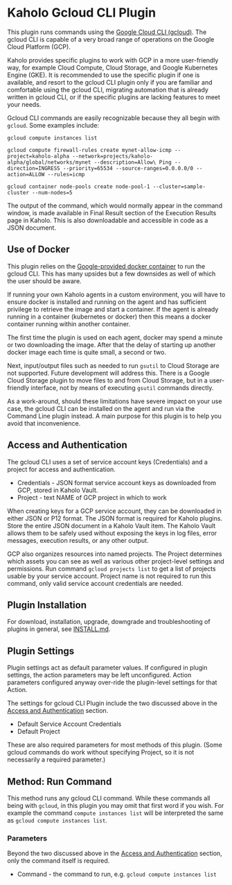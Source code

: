 # Kaholo Gcloud CLI Plugin
This plugin runs commands using the [Google Cloud CLI (gcloud)](https://cloud.google.com/sdk/gcloud). The gcloud CLI is capable of a very broad range of operations on the Google Cloud Platform (GCP).

Kaholo provides specific plugins to work with GCP in a more user-friendly way, for example Cloud Compute, Cloud Storage, and Google Kubernetes Engine (GKE). It is recommended to use the specific plugin if one is available, and resort to the gcloud CLI plugin only if you are familiar and comfortable using the gcloud CLI, migrating automation that is already written in gcloud CLI, or if the specific plugins are lacking features to meet your needs.

Gcloud CLI commands are easily recognizable because they all begin with `gcloud`. Some examples include:

`gcloud compute instances list`

`gcloud compute firewall-rules create mynet-allow-icmp --project=kaholo-alpha --network=projects/kaholo-alpha/global/networks/mynet --description=Allow\ Ping --direction=INGRESS --priority=65534 --source-ranges=0.0.0.0/0 --action=ALLOW --rules=icmp`

`gcloud container node-pools create node-pool-1 --cluster=sample-cluster --num-nodes=5`

The output of the command, which would normally appear in the command window, is made available in Final Result section of the Execution Results page in Kaholo. This is also downloadable and accessible in code as a JSON document.

## Use of Docker
This plugin relies on the [Google-provided docker container](https://hub.docker.com/r/google/cloud-sdk/) to run the gcloud CLI. This has many upsides but a few downsides as well of which the user should be aware.

If running your own Kaholo agents in a custom environment, you will have to ensure docker is installed and running on the agent and has sufficient privilege to retrieve the image and start a container. If the agent is already running in a container (kubernetes or docker) then this means a docker container running within another container.

The first time the plugin is used on each agent, docker may spend a minute or two downloading the image. After that the delay of starting up another docker image each time is quite small, a second or two.

Next, input/output files such as needed to run `gsutil` to Cloud Storage are not supported. Future development will address this. There is a Google Cloud Storage plugin to move files to and from Cloud Storage, but in a user-friendly interface, not by means of executing `gsutil` commands directly.

As a work-around, should these limitations have severe impact on your use case, the gcloud CLI can be installed on the agent and run via the Command Line plugin instead. A main purpose for this plugin is to help you avoid that inconvenience.

## Access and Authentication
The gcloud CLI uses a set of service account keys (Credentials) and a project for access and authentication.

* Credentials - JSON format service account keys as downloaded from GCP, stored in Kaholo Vault.
* Project - text NAME of GCP project in which to work

When creating keys for a GCP service account, they can be downloaded in either JSON or P12 format. The JSON format is required for Kaholo plugins. Store the entire JSON document in a Kaholo Vault item. The Kaholo Vault allows them to be safely used without exposing the keys in log files, error messages, execution results, or any other output.

GCP also organizes resources into named projects. The Project determines which assets you can see as well as various other project-level settings and permissions. Run command `gcloud projects list` to get a list of projects usable by your service account. Project name is not required to run this command, only valid service account credentials are needed.

## Plugin Installation
For download, installation, upgrade, downgrade and troubleshooting of plugins in general, see [INSTALL.md](./INSTALL.md).

## Plugin Settings
Plugin settings act as default parameter values. If configured in plugin settings, the action parameters may be left unconfigured. Action parameters configured anyway over-ride the plugin-level settings for that Action.

The settings for gcloud CLI Plugin include the two discussed above in the [Access and Authentication](#Access-and-Authentication) section.

* Default Service Account Credentials
* Default Project

These are also required parameters for most methods of this plugin. (Some gcloud commands do work without specifying Project, so it is not necessarily a required parameter.)

## Method: Run Command
This method runs any gcloud CLI command. While these commands all being with `gcloud`, in this plugin you may omit that first word if you wish. For example the command `compute instances list` will be interpreted the same as `gcloud compute instances list`.

### Parameters
Beyond the two discussed above in the [Access and Authentication](#Access-and-Authentication) section, only the command itself is required.

* Command - the command to run, e.g. `gcloud compute instances list`
